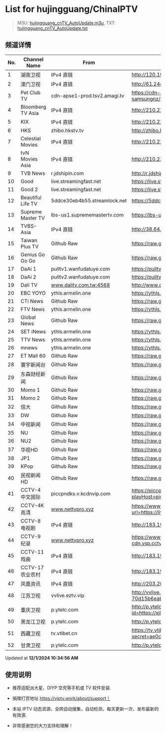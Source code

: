 # List for **hujingguang/ChinaIPTV**

> M3U: [hujingguang_cnTV_AutoUpdate.m3u](./hujingguang_cnTV_AutoUpdate.m3u ), TXT: [hujingguang_cnTV_AutoUpdate.txt](./txt/hujingguang_cnTV_AutoUpdate.txt )

## 频道详情

| No. | Channel Name | From | Source |
| --- | ------------ | ---- | ------ |
| 1 | 湖南卫视 | IPv4 直链 | <http://120.196.232.43:8088/rrs03.hw.gmcc.net/PLTV/651/224/3221226698/1.m3u8> |
| 2 | 澳门卫视 | IPv4 直链 | <http://61.244.22.4/ch1/ch1.live/playlist.m3u8> |
| 3 | Pet Club TV | cdn-apse1-prod.tsv2.amagi.tv | <https://cdn-apse1-prod.tsv2.amagi.tv/linear/amg01076-lightningintern-petclub-samsungnz/playlist.m3u8> |
| 4 | Bloomberg TV Asia | IPv4 直链 | <http://210.210.155.37/dr9445/h/h03/index.m3u8> |
| 5 | KIX | IPv4 直链 | <http://210.210.155.37/dr9445/h/h07/index.m3u8> |
| 6 | HKS | zhibo.hkstv.tv | <http://zhibo.hkstv.tv/livestream/mutfysrq/playlist.m3u8> |
| 7 | Celestial Movies | IPv4 直链 | <http://210.210.155.37/dr9445/h/h14/index.m3u8> |
| 8 | tvN Movies Asia | IPv4 直链 | <http://210.210.155.37/dr9445/h/h21/index.m3u8> |
| 9 | TVB News | r.jdshipin.com | <http://r.jdshipin.com/CkuBd> |
| 10 | Good | live.streamingfast.net | <https://live.streamingfast.net/osmflivech1.m3u8> |
| 11 | Good 2 | live.streamingfast.net | <https://live.streamingfast.net/osmflivech2.m3u8> |
| 12 | Beautiful Life TV | 5ddce30eb4b55.streamlock.net | <https://5ddce30eb4b55.streamlock.net/bltvhd/bltv1/playlist.m3u8> |
| 13 | Supreme Master TV | lbs-us1.suprememastertv.com | <https://lbs-us1.suprememastertv.com/720p.m3u8> |
| 14 | TVBS-Asia | IPv4 直链 | <http://38.64.72.148/hls/modn/list/4005/playlist.m3u8> |
| 15 | Taiwan Plus TV | Github Raw | <https://raw.githubusercontent.com/ChiSheng9/iptv/master/TV78.m3u8> |
| 16 | Genius Go Go Go | Github Raw | <https://raw.githubusercontent.com/ChiSheng9/iptv/master/TV26.m3u8> |
| 17 | DaAi 1 | pulltv1.wanfudaluye.com | <https://pulltv1.wanfudaluye.com/live/tv1.m3u8> |
| 18 | DaAi 2 | pulltv2.wanfudaluye.com | <https://pulltv2.wanfudaluye.com/live/tv2.m3u8> |
| 19 | Dali TV | www.dalitv.com.tw:4568 | <http://www.dalitv.com.tw:4568/live/dali/index.m3u8> |
| 20 | EBC YOYO | ythls.armelin.one | <https://ythls.armelin.one/channel/UCiWRSesvSYmY7YOyz0tv_zQ.m3u8> |
| 21 | CTi News | Github Raw | <https://raw.githubusercontent.com/ChiSheng9/iptv/master/TV28.m3u8> |
| 22 | FTV News | ythls.armelin.one | <https://ythls.armelin.one/channel/UC2VmWn8dAqkzlQqvy02E1PA.m3u8> |
| 23 | Global News | Github Raw | <https://raw.githubusercontent.com/ChiSheng9/iptv/master/TV02.m3u8> |
| 24 | SET iNews | ythls.armelin.one | <https://ythls.armelin.one/channel/UCoNYj9OFHZn3ACmmeRCPwbA.m3u8> |
| 25 | TTV News | ythls.armelin.one | <https://ythls.armelin.one/channel/UC8ROUUjHzEQm-ndb69CX8Ww.m3u8> |
| 26 | mnews | ythls.armelin.one | <https://ythls.armelin.one/channel/UC4LjkybVKXCDlneVXlKAbmw.m3u8> |
| 27 | ET Mall 60 | Github Raw | <https://raw.githubusercontent.com/ChiSheng9/iptv/master/TV18.m3u8> |
| 28 | 寰宇新闻台 | Github Raw | <https://raw.githubusercontent.com/ChiSheng9/iptv/master/TV02.m3u8> |
| 29 | 东森财经新闻 | Github Raw | <https://raw.githubusercontent.com/ChiSheng9/iptv/master/TV03.m3u8> |
| 30 | Momo 1 | Github Raw | <https://raw.githubusercontent.com/ChiSheng9/iptv/master/TV04.m3u8> |
| 31 | Momo 2 | Github Raw | <https://raw.githubusercontent.com/ChiSheng9/iptv/master/TV05.m3u8> |
| 32 | 信大 | Github Raw | <https://raw.githubusercontent.com/ChiSheng9/iptv/master/TV07.m3u8> |
| 33 | DW | Github Raw | <https://raw.githubusercontent.com/ChiSheng9/iptv/master/TV08.m3u8> |
| 34 | 中视新闻 | Github Raw | <https://raw.githubusercontent.com/ChiSheng9/iptv/master/TV09.m3u8> |
| 35 | NU | Github Raw | <https://raw.githubusercontent.com/ChiSheng9/iptv/master/TV10.m3u8> |
| 36 | NU2 | Github Raw | <https://raw.githubusercontent.com/ChiSheng9/iptv/master/TV14.m3u8> |
| 37 | 华视HD | Github Raw | <https://raw.githubusercontent.com/ChiSheng9/iptv/master/TV12.m3u8> |
| 38 | JP1 | Github Raw | <https://raw.githubusercontent.com/ChiSheng9/iptv/master/TV15.m3u8> |
| 39 | KPop | Github Raw | <https://raw.githubusercontent.com/ChiSheng9/iptv/master/TV16.m3u8> |
| 40 | 民视新闻HD | Github Raw | <https://raw.githubusercontent.com/ChiSheng9/iptv/master/TV17.m3u8> |
| 41 | CCTV-4 中文国际 | piccpndks.v.kcdnvip.com | <https://piccpndks.v.kcdnvip.com/audio/cctv4_2/index.m3u8?playHost=piccpndks.v.kcdnvip.com> |
| 42 | CCTV-4K 高清 | www.nettvpro.xyz | <https://www.nettvpro.xyz/player/videojs.php?url=https://liveop.cctv.cn/hls/4KHD/playlist.m3u8> |
| 43 | CCTV-8 电视剧 | IPv4 直链 | <http://183.196.25.171:808/hls/77/index.m3u8> |
| 44 | CCTV-9 纪录 | www.nettvpro.xyz | <https://www.nettvpro.xyz/player/videojs.php?url=http://123.184.28.3/hlslive-tx-cdn.ysp.cctv.cn/012/2024078603.m3u8> |
| 45 | CCTV-11 戏曲 | IPv4 直链 | <http://183.196.25.171:808/hls/11/index.m3u8> |
| 46 | CCTV-17 农业农村 | IPv4 直链 | <http://183.196.25.171:808/hls/93/index.m3u8> |
| 47 | 凤凰资讯 | IPv4 直链 | <http://203.205.220.194/qctv.fengshows.cn/live/0701pin72.m3u8> |
| 48 | 江苏卫视 | vvlive.eztv.vip | <http://vvlive.eztv.vip/hwsstnew/hwsstnew.m3u8?auth_key=1710810832-0-0-70d15b6eab3c5342adefba848a4d9067> |
| 49 | 重庆卫视 | p.ytelc.com | <http://p.ytelc.com/videojs.php?id=https://sjlivecdn9.cbg.cn/202412010812/app_2/_definst_/ls_2.stream/chunklist.m3u8> |
| 50 | 黑龙江卫视 | p.ytelc.com | <http://p.ytelc.com/videojs.php?id=https://idclive.hljtv.com:4430/live/hljws_own.m3u8> |
| 51 | 西藏卫视 | tv.vtibet.cn | <https://tv.vtibet.cn/live/tzNmj6ZxiPW7ws.m3u8?secret=ae0c027dc8a6f2b6d54b04863a89b859&time=674bad07> |
| 52 | 甘肃卫视 | p.ytelc.com | <http://p.ytelc.com/videojs.php?id=https://hls.gstv.com.cn/49048r/6e1sy2.m3u8> |

Updated at **12/1/2024 10:34:56 AM**

## 使用说明

- 推荐适配派大星、DIYP 空壳等手机或 TV 软件安装.

- 捐赠打赏地址 <https://viptv.work/about/support！>

- 本站 IPTV 动态资源，全网自动搜集，自动检测，每天更新一次，发布最新的有效源.

- 非常感谢您的大力支持和理解！
